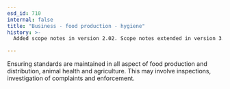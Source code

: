 ```yaml
---
esd_id: 710
internal: false
title: "Business - food production - hygiene"
history: >-
  Added scope notes in version 2.02. Scope notes extended in version 3.00 to provide details of service. Term name changed from 'Trading standards - food production - hygiene' to 'Business - food production - hygiene' in version 3.06.

---
```


Ensuring standards are maintained in all aspect of food production and distribution, animal health and agriculture.  This may involve inspections, investigation of complaints and enforcement.

